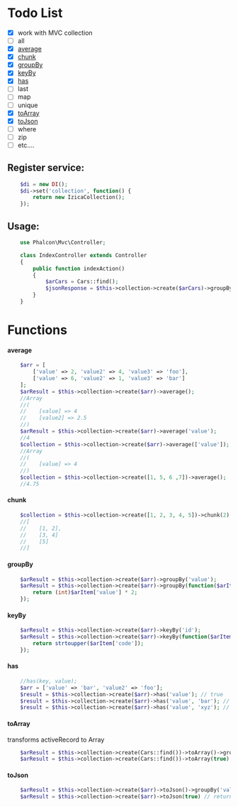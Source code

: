 # Todo List
- [x] work with MVC collection
- [ ] all
- [x] [average](#average)
- [x] [chunk](#chunk)
- [x] [groupBy](#groupby)
- [x] [keyBy](#keyby)
- [x] [has](#has)
- [ ] last
- [ ] map
- [ ] unique
- [x] [toArray](#toarray)
- [x] [toJson](#tojson)
- [ ] where
- [ ] zip
- [ ] etc....

## Register service:
```php
    $di = new DI();
    $di->set('collection', function() {
        return new IzicaCollection();
    });
```
## Usage:
```php
    use Phalcon\Mvc\Controller;

    class IndexController extends Controller
    {
        public function indexAction()
        {
            $arCars = Cars::find();
            $jsonResponse = $this->collection->create($arCars)->groupBy('year')->toJson();
        }
    }
```

# Functions
#### average
```php
    $arr = [
        ['value' => 2, 'value2' => 4, 'value3' => 'foo'],
        ['value' => 6, 'value2' => 1, 'value3' => 'bar']
    ];
    $arResult = $this->collection->create($arr)->average();
    //Array
    //(
    //    [value] => 4
    //    [value2] => 2.5
    //)
    $arResult = $this->collection->create($arr)->average('value');
    //4
    $collection = $this->collection->create($arr)->average(['value']);
    //Array
    //(
    //    [value] => 4
    //)
    $collection = $this->collection->create([1, 5, 6 ,7])->average();
    //4.75
```
#### chunk
```php
    $collection = $this->collection->create([1, 2, 3, 4, 5])->chunk(2);
    //[
    //    [1, 2], 
    //    [3, 4]
    //    [5]
    //]
```
#### groupBy
```php
    $arResult = $this->collection->create($arr)->groupBy('value');
    $arResult = $this->collection->create($arr)->groupBy(function($arItem){
        return (int)$arItem['value'] * 2;
    });
```
#### keyBy
```php
    $arResult = $this->collection->create($arr)->keyBy('id');
    $arResult = $this->collection->create($arr)->keyBy(function($arItem){
        return strtoupper($arItem['code']);
    });
```
#### has
```php
    //has(key, value);
    $arr = ['value' => 'bar', 'value2' => 'foo'];
    $result = $this->collection->create($arr)->has('value'); // true
    $result = $this->collection->create($arr)->has('value', 'bar'); // true
    $result = $this->collection->create($arr)->has('value', 'xyz'); // false

```
#### toArray
transforms activeRecord to Array
```php
    $arResult = $this->collection->create(Cars::find())->toArray()->groupBy('value'); // return result in Array Object after groupBy
    $arResult = $this->collection->create(Cars::find())->toArray(true) // return result in Array string instant, ~Cars::find()->toArray();
```
#### toJson
```php
    $arResult = $this->collection->create($arr)->toJson()->groupBy('value'); // return result in JSON string after groupBy
    $arResult = $this->collection->create($arr)->toJson(true) // return result in JSON string instant
```
